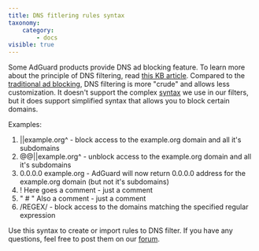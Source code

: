 ```yaml
---
title: DNS fitlering rules syntax
taxonomy:
    category:
        - docs
visible: true
---
```



Some AdGuard products provide DNS ad blocking feature. To learn more about the principle of DNS filtering, read [this KB article](https://kb.adguard.com/en/general/dns-filtering-android). Compared to the [traditional ad blocking](https://kb.adguard.com/en/general/how-ad-blocking-works), DNS filtering is more "crude" and allows less customization. It doesn't support the complex [syntax](https://kb.adguard.com/en/general/how-to-create-your-own-ad-filters) we use in our filters, but it does support simplified syntax that allows you to block certain domains.

Examples:

1. ||example.org^ - block access to the example.org domain and all it's subdomains
2. @@||example.org^ - unblock access to the example.org domain and all it's subdomains
3. 0.0.0.0 example.org - AdGuard will now return 0.0.0.0 address for the example.org domain (but not it's subdomains)
4. ! Here goes a comment - just a comment
5. " # " Also a comment - just a comment
6. /REGEX/ - block access to the domains matching the specified regular expression

Use this syntax to create or import rules to DNS filter. If you have any questions, feel free to post them on our [forum](https://forum.adguard.com/index.php?forums/69/).